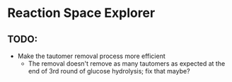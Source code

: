 # Reaction Space Explorer

## TODO:
* Make the tautomer removal process more efficient
  * The removal doesn't remove as many tautomers as expected at the end of 3rd round of glucose hydrolysis; fix that maybe?
